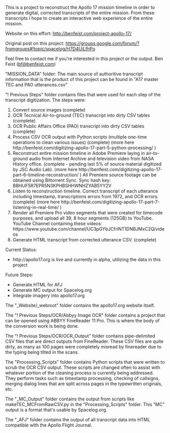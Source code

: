 This is a project to reconstruct the Apollo 17 mission timeline in order to generate digital, corrected transcripts of the entire mission. From these transcripts I hope to create an interactive web experience of the entire mission.

Website on this effort: http://benfeist.com/project-apollo-17/

Original post on this project: https://groups.google.com/forum/?fromgroups#!topic/spacelog/H7D4UiLfhPo

Feel free to contact me if you're interested in this project or the output.
Ben Feist (bf@benfeist.com)


"MISSION_DATA" folder: The main source of authoritive transcript information that is the product of this project can be found in "A17 master TEC and PAO utterances.csv"

"! Previous Steps" folder contains files that were used for each step of the transcript digitization. The steps were:
<ol>
	<li>Convert source images (complete)</li>
	<li>OCR Tecnical Air-to-ground (TEC) transcript into dirty CSV tables (complete)</li>
	<li>OCR Public Affairs Office (PAO) transcript into dirty CSV tables (complete)</li>
	<li>Process CSV OCR output with Python scripts (multiple one-time operations to clean various issues) (complete) (more here http://benfeist.com/digitizing-apollo-17-part-5-python-processing/ )</li>
	<li>Reconstruct entire mission timeline in Adobe Premiere laying in air-to-ground audio from Internet Archive and television video from NASA History office. (complete - pending last 5% of source material digitized by JSC Audio Lab). (more here http://benfeist.com/digitizing-apollo-17-part-6-timeline-reconstruction/ ) All Premiere source footage can be obtained using Bittorrent Sync. Sync hash key: BBHUF5R7EPR5N3KPHBSHHWNHZYAB5YY2V</li>
	<li>Listen to reconstruction timeline. Correct transcript of each utterance including timestamp, transcriptions errors from 1972, and OCR errors. (complete) (more here http://benfeist.com/digitizing-apollo-17-part-7-listening-in-real-time/ )</li>
	<li>Render all Premiere Pro video segments that were created for timecode purposes, and upload all 39, 8 hour segments (125GB) to YouTube. YouTube Channel containing these videos: https://www.youtube.com/channel/UC3pGYbJCfrINT1DNBJMxC2Q/videos
	<li>Generate HTML transcript from corrected utterance CSV. (complete)</li>
</ol>
Current Status:
<ul>
	<li>http://apollo17.org is live and currently in alpha, utilizing the data in this project</li>
</ul>
Future Steps:
<ul>
	<li>Generate HTML for AFJ</li>
	<li>Generate MC output for Spacelog.org</li>
	<li>Integrate imagery into apollo17.org</li>
</ul>

The "_Website/_webroot" folder contains the apollo17.org website itself.

The "! Previous Steps/OCR/Abbyy Image OCR" folder contains a project that can be opened using ABBYY FineReader 11 Pro. This is where the body of the conversion work is being done.

The "! Previous Steps/OCR/OCR_Output" folder contains pipe-delimited CSV files that are direct outputs from FineReader. These CSV files are quite dirty, as many as 100 pages were completely misread by finereader due to the typing being tilted in the scans.

The "Processing_Scripts" folder contains Python scripts that were written to scrub the OCR CSV output. These scripts are changed often to assist with whatever portion of the cleaning process is currently being addressed. They perform tasks such as timestamp processing, checking of callsigns, merging dialog lines that are split across pages in the typewritten originals, etc.

The "_MC_Output" folder contains the output from scripts like makeTEC_MCFromRawCSV.py in the "Processing_Scripts" folder. This "MC" output is a format that's usable by Spacelog.org.

The "_AFJ" folder contains the output of all transcript data into HTML compatible with the Apollo Flight Journal.